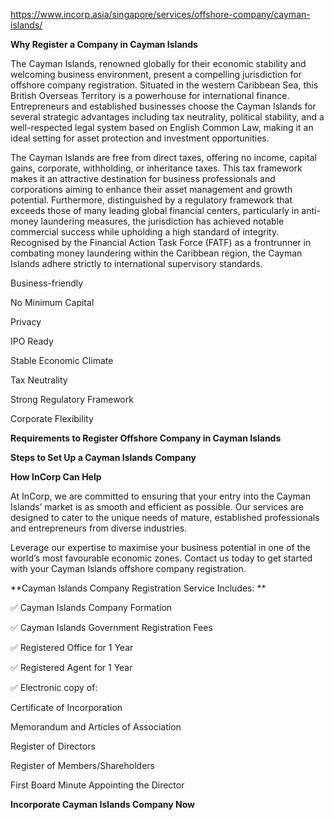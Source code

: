 https://www.incorp.asia/singapore/services/offshore-company/cayman-islands/

**Why Register a Company in Cayman Islands**

The Cayman Islands, renowned globally for their economic stability and welcoming business environment, present a compelling jurisdiction for offshore company registration. Situated in the western Caribbean Sea, this British Overseas Territory is a powerhouse for international finance. Entrepreneurs and established businesses choose the Cayman Islands for several strategic advantages including tax neutrality, political stability, and a well-respected legal system based on English Common Law, making it an ideal setting for asset protection and investment opportunities.

The Cayman Islands are free from direct taxes, offering no income, capital gains, corporate, withholding, or inheritance taxes. This tax framework makes it an attractive destination for business professionals and corporations aiming to enhance their asset management and growth potential. Furthermore, distinguished by a regulatory framework that exceeds those of many leading global financial centers, particularly in anti-money laundering measures, the jurisdiction has achieved notable commercial success while upholding a high standard of integrity. Recognised by the Financial Action Task Force (FATF) as a frontrunner in combating money laundering within the Caribbean region, the Cayman Islands adhere strictly to international supervisory standards. 

Business-friendly

No Minimum Capital

Privacy

IPO Ready

Stable Economic Climate

Tax Neutrality

Strong Regulatory Framework

Corporate Flexibility



**Requirements to Register Offshore Company in Cayman Islands**



**Steps to Set Up a Cayman Islands Company**



**How ****InCorp**** Can Help**

At InCorp, we are committed to ensuring that your entry into the Cayman Islands’ market is as smooth and efficient as possible. Our services are designed to cater to the unique needs of mature, established professionals and entrepreneurs from diverse industries. 

Leverage our expertise to maximise your business potential in one of the world’s most favourable economic zones. Contact us today to get started with your Cayman Islands offshore company registration.

**Cayman Islands Company Registration Service Includes: **

✅ Cayman Islands Company Formation

✅ Cayman Islands Government Registration Fees

✅ Registered Office for 1 Year

✅ Registered Agent for 1 Year

✅ Electronic copy of:

Certificate of Incorporation

Memorandum and Articles of Association

Register of Directors

Register of Members/Shareholders

First Board Minute Appointing the Director

**Incorporate Cayman Islands Company Now**



